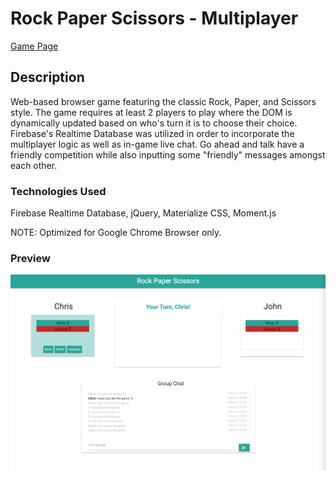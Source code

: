 # Rock Paper Scissors - Multiplayer

[Game Page](https://nguyenchris.github.io/RPS-Multiplayer/)

## Description
Web-based browser game featuring the classic Rock, Paper, and Scissors style. The game requires at least 2 players to play where the DOM is dynamically updated based on who's turn it is to choose their choice. Firebase's Realtime Database was utilized in order to incorporate the multiplayer logic as well as in-game live chat. Go ahead and talk have a friendly competition while also inputting some "friendly" messages amongst each other.

### Technologies Used
Firebase Realtime Database, jQuery, Materialize CSS, Moment.js

NOTE: Optimized for Google Chrome Browser only.

### Preview
![Gameplay](assets/images/RPS-Multiplayer.png)
